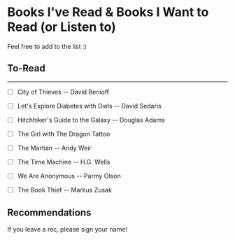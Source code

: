 # Books I've Read & Books I Want to Read (or Listen to)

Feel free to add to the list :)

## To-Read
---
- [ ] City of Thieves -- David Benioff
- [ ] Let's Explore Diabetes with Owls -- David Sedaris
- [ ] Hitchhiker's Guide to the Galaxy -- Douglas Adams
- [ ] The Girl with The Dragon Tattoo
- [ ] The Martian -- Andy Weir
- [ ] The Time Machine -- H.G. Wells
- [ ] We Are Anonymous -- Parmy Olson
- [ ] The Book Thief -- Markus Zusak


Recommendations
---

If you leave a rec, please sign your name!